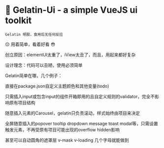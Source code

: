 # :pill: Gelatin-Ui - a simple VueJS ui toolkit

`Gelatin 明胶，食用后无任何反应`

:pensive: 用着简单，看着好看 :flushed:

创立原因：elementUI太重了，iView太丑了，而且，用起来都好复杂

设计理念：代码可以丑陋，使用必须简单

Gelatin简单在哪，几个例子：

直接在package.json自定义主题颜色和其他变量(todo)

只需插入input或包含input的组件开箱即用的且自定义规则的validator，完全不影响原有项目结构

随意插入元素的Carousel，gelatin只负责滚动，样式始终由项目来决定

全屏随意插入的popover tooltip dropdown message toast modal等，只需设置触发元素，不再受原有项目可能出现的overflow hidden影响

甚至可以自动圆角的遮罩层 v-mask v-loading 几个字母就能做到

